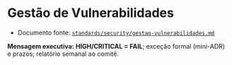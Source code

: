 # Gestão de Vulnerabilidades

- Documento fonte: [`standards/security/gestao-vulnerabilidades.md`](../standards/security/gestao-vulnerabilidades.md)

**Mensagem executiva:** **HIGH/CRITICAL = FAIL**; exceção formal (mini-ADR) e prazos; relatório semanal ao comitê.

